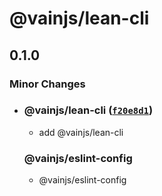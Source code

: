 # @vainjs/lean-cli

## 0.1.0

### Minor Changes

- ### @vainjs/lean-cli ([`f20e8d1`](https://github.com/vainjs/lean/commit/f20e8d16b3cc56b46e190604f18b035f7cfceb50))
  - add @vainjs/lean-cli

  ### @vainjs/eslint-config
  - @vainjs/eslint-config
